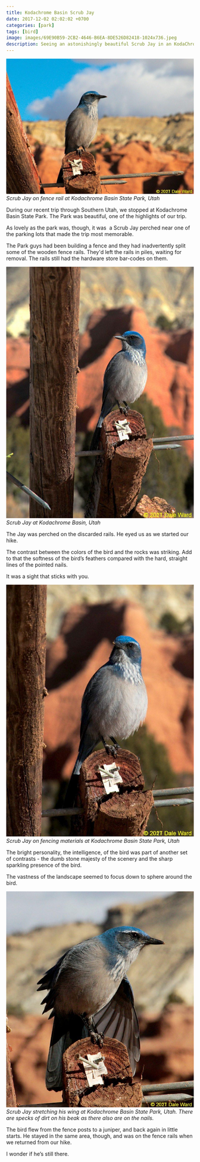 ```yaml
---
title: Kodachrome Basin Scrub Jay
date: 2017-12-02 02:02:02 +0700
categories: [park]
tags: [bird]
image: images/69E90B59-2CB2-4646-B6EA-8DE526D82418-1024x736.jpeg
description: Seeing an astonishingly beautiful Scrub Jay in an KodaChrome Basin
---
```


![](images/69E90B59-2CB2-4646-B6EA-8DE526D82418-1024x736.jpeg) *Scrub Jay on fence rail at Kodachrome Basin State Park, Utah*

During our recent trip through Southern Utah, we stopped at Kodachrome Basin State Park. The Park was beautiful, one of the highlights of our trip.

As lovely as the park was, though, it was  a Scrub Jay perched near one of the parking lots that made the trip most memorable.


The Park guys had been building a fence and they had inadvertently split some of the wooden fence rails. They'd left the rails in piles, waiting for removal. The rails still had the hardware store bar-codes on them.

![](images/27B5D7DB-9014-48C7-B0A5-2D28BF02111B-767x1024.jpeg) *Scrub Jay at Kodachrome Basin, Utah*

The Jay was perched on the discarded rails. He eyed us as we started our hike.

The contrast between the colors of the bird and the rocks was striking. Add to that the softness of the bird’s feathers compared with the hard, straight lines of the pointed nails.

It was a sight that sticks with you.

![](images/032C8799-DC07-4F0C-B421-5A22644C6619-766x1024.jpeg) *Scrub Jay on fencing materials at Kodachrome Basin State Park, Utah*

The bright personality, the intelligence, of the bird was part of another set of contrasts - the dumb stone majesty of the scenery and the sharp sparkling presence of the bird.

The vastness of the landscape seemed to focus down to sphere around the bird.

![](images/2F32E22C-CBAD-47B1-B6F2-B52A88256FA2-893x1024.jpeg) *Scrub Jay stretching his wing at Kodachrome Basin State Park, Utah. There are specks of dirt on his beak as there also are on the nails.*

The bird flew from the fence posts to a juniper, and back again in little starts. He stayed in the same area, though, and was on the fence rails when we returned from our hike.

I wonder if he’s still there.
